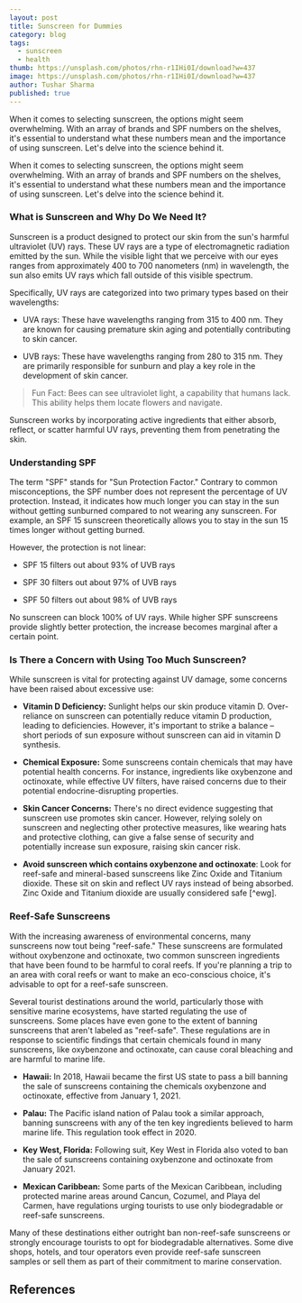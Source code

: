 ```yaml
---
layout: post
title: Sunscreen for Dummies
category: blog
tags:
  - sunscreen
  - health
thumb: https://unsplash.com/photos/rhn-r1IHi0I/download?w=437
image: https://unsplash.com/photos/rhn-r1IHi0I/download?w=437
author: Tushar Sharma
published: true
---
```


When it comes to selecting sunscreen, the options might seem overwhelming. With an array of brands and SPF numbers on the shelves, it's essential to understand what these numbers mean and the importance of using sunscreen. Let's delve into the science behind it.<!-- truncate_here -->


When it comes to selecting sunscreen, the options might seem overwhelming. With an array of brands and SPF numbers on the shelves, it's essential to understand what these numbers mean and the importance of using sunscreen. Let's delve into the science behind it.

### What is Sunscreen and Why Do We Need It?

Sunscreen is a product designed to protect our skin from the sun's harmful ultraviolet (UV) rays. These UV rays are a type of electromagnetic radiation emitted by the sun. While the visible light that we perceive with our eyes ranges from approximately 400 to 700 nanometers (nm) in wavelength, the sun also emits UV rays which fall outside of this visible spectrum.

Specifically, UV rays are categorized into two primary types based on their wavelengths:

* UVA rays: These have wavelengths ranging from 315 to 400 nm. They are known for causing premature skin aging and potentially contributing to skin cancer.

* UVB rays: These have wavelengths ranging from 280 to 315 nm. They are primarily responsible for sunburn and play a key role in the development of skin cancer.

> Fun Fact: Bees can see ultraviolet light, a capability that humans lack. This ability helps them locate flowers and navigate.

Sunscreen works by incorporating active ingredients that either absorb, reflect, or scatter harmful UV rays, preventing them from penetrating the skin.

### Understanding SPF

The term "SPF" stands for "Sun Protection Factor." Contrary to common misconceptions, the SPF number does not represent the percentage of UV protection. Instead, it indicates how much longer you can stay in the sun without getting sunburned compared to not wearing any sunscreen. For example, an SPF 15 sunscreen theoretically allows you to stay in the sun 15 times longer without getting burned.

However, the protection is not linear:

* SPF 15 filters out about 93% of UVB rays

* SPF 30 filters out about 97% of UVB rays

* SPF 50 filters out about 98% of UVB rays

No sunscreen can block 100% of UV rays. While higher SPF sunscreens provide slightly better protection, the increase becomes marginal after a certain point.

### Is There a Concern with Using Too Much Sunscreen?

While sunscreen is vital for protecting against UV damage, some concerns have been raised about excessive use:

* **Vitamin D Deficiency:** Sunlight helps our skin produce vitamin D. Over-reliance on sunscreen can potentially reduce vitamin D production, leading to deficiencies. However, it's important to strike a balance – short periods of sun exposure without sunscreen can aid in vitamin D synthesis.

* **Chemical Exposure:** Some sunscreens contain chemicals that may have potential health concerns. For instance, ingredients like oxybenzone and octinoxate, while effective UV filters, have raised concerns due to their potential endocrine-disrupting properties.

* **Skin Cancer Concerns:** There's no direct evidence suggesting that sunscreen use promotes skin cancer. However, relying solely on sunscreen and neglecting other protective measures, like wearing hats and protective clothing, can give a false sense of security and potentially increase sun exposure, raising skin cancer risk.

* **Avoid sunscreen which contains oxybenzone and octinoxate**: Look for reef-safe and mineral-based sunscreens like Zinc Oxide and Titanium dioxide. These sit on skin and reflect UV rays instead of being absorbed. Zinc Oxide and Titanium dioxide are usually considered safe [^ewg].

### Reef-Safe Sunscreens

With the increasing awareness of environmental concerns, many sunscreens now tout being "reef-safe." These sunscreens are formulated without oxybenzone and octinoxate, two common sunscreen ingredients that have been found to be harmful to coral reefs. If you're planning a trip to an area with coral reefs or want to make an eco-conscious choice, it's advisable to opt for a reef-safe sunscreen.

Several tourist destinations around the world, particularly those with sensitive marine ecosystems, have started regulating the use of sunscreens. Some places have even gone to the extent of banning sunscreens that aren't labeled as "reef-safe". These regulations are in response to scientific findings that certain chemicals found in many sunscreens, like oxybenzone and octinoxate, can cause coral bleaching and are harmful to marine life.

* **Hawaii:** In 2018, Hawaii became the first US state to pass a bill banning the sale of sunscreens containing the chemicals oxybenzone and octinoxate, effective from January 1, 2021.

* **Palau:** The Pacific island nation of Palau took a similar approach, banning sunscreens with any of the ten key ingredients believed to harm marine life. This regulation took effect in 2020.

* **Key West, Florida:** Following suit, Key West in Florida also voted to ban the sale of sunscreens containing oxybenzone and octinoxate from January 2021.

* **Mexican Caribbean:** Some parts of the Mexican Caribbean, including protected marine areas around Cancun, Cozumel, and Playa del Carmen, have regulations urging tourists to use only biodegradable or reef-safe sunscreens.

Many of these destinations either outright ban non-reef-safe sunscreens or strongly encourage tourists to opt for biodegradable alternatives. Some dive shops, hotels, and tour operators even provide reef-safe sunscreen samples or sell them as part of their commitment to marine conservation.

## References

[^review]: [ewg](https://www.ewg.org/sunscreen/report/the-trouble-with-sunscreen-chemicals/)